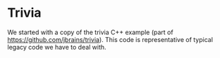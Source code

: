 # Trivia
We started with a copy of the trivia C++ example (part of <https://github.com/jbrains/trivia>). This code is representative of typical legacy code we have to deal with.
